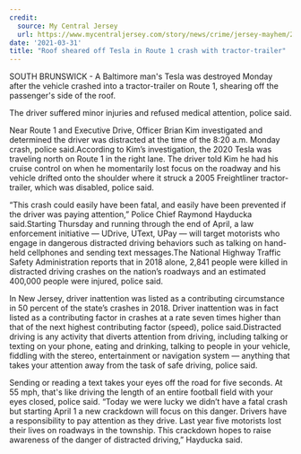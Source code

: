 ```yaml
---
credit:
  source: My Central Jersey
  url: https://www.mycentraljersey.com/story/news/crime/jersey-mayhem/2021/03/29/teslas-roof-sheared-off-in-route-1-south-brunswick-nj-crash-with-tractor-trailer/7054371002/
date: '2021-03-31'
title: "Roof sheared off Tesla in Route 1 crash with tractor-trailer"
---
```

SOUTH BRUNSWICK - A Baltimore man's Tesla was destroyed Monday after the vehicle crashed into a tractor-trailer on Route 1, shearing off the passenger's side of the roof.

The driver suffered minor injuries and refused medical attention, police said.

Near Route 1 and Executive Drive, Officer Brian Kim investigated and determined the driver was distracted at the time of the 8:20 a.m. Monday crash, police said.According to Kim’s investigation, the 2020 Tesla was traveling north on Route 1 in the right lane. The driver told Kim he had his cruise control on when he momentarily lost focus on the roadway and his vehicle drifted onto the shoulder where it struck a 2005 Freightliner tractor-trailer, which was disabled, police said.

“This crash could easily have been fatal, and easily have been prevented if the driver was paying attention,” Police Chief Raymond Hayducka said.Starting Thursday and running through the end of April, a law enforcement initiative — UDrive, UText, UPay — will target motorists who engage in dangerous distracted driving behaviors such as talking on hand-held cellphones and sending text messages.The National Highway Traffic Safety Administration reports that in 2018 alone, 2,841 people were killed in distracted driving crashes on the nation’s roadways and an estimated 400,000 people were injured, police said.

In New Jersey, driver inattention was listed as a contributing circumstance in 50 percent of the state’s crashes in 2018. Driver inattention was in fact listed as a contributing factor in crashes at a rate seven times higher than that of the next highest contributing factor (speed), police said.Distracted driving is any activity that diverts attention from driving, including talking or texting on your phone, eating and drinking, talking to people in your vehicle, fiddling with the stereo, entertainment or navigation system — anything that takes your attention away from the task of safe driving, police said. 

Sending or reading a text takes your eyes off the road for five seconds. At 55 mph, that's like driving the length of an entire football field with your eyes closed, police said. “Today we were lucky we didn’t have a fatal crash but starting April 1 a new crackdown will focus on this danger. Drivers have a responsibility to pay attention as they drive. Last year five motorists lost their lives on roadways in the township. This crackdown hopes to raise awareness of the danger of distracted driving,” Hayducka said.

